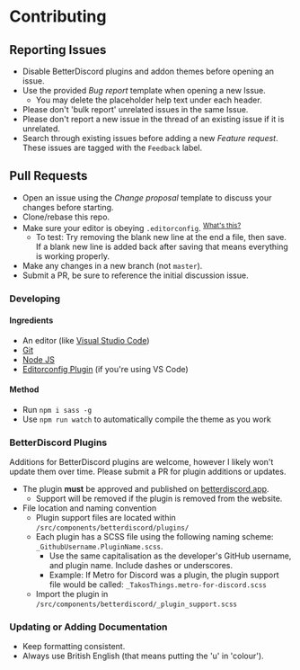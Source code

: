 # Contributing

## Reporting Issues
* Disable BetterDiscord plugins and addon themes before opening an issue. 
* Use the provided *Bug report* template when opening a new Issue.
  * You may delete the placeholder help text under each header.
* Please don't 'bulk report' unrelated issues in the same Issue.
* Please don't report a new issue in the thread of an existing issue if it is unrelated.
* Search through existing issues before adding a new *Feature request*. These issues are tagged with the `Feedback` label.

## Pull Requests
* Open an issue using the *Change proposal* template to discuss your changes before starting.
* Clone/rebase this repo.
* Make sure your editor is obeying `.editorconfig`. <sup>[What's this?](https://editorconfig.org/)</sup>
  * To test: Try removing the blank new line at the end a file, then save. If a blank new line is added back after saving that means everything is working properly.
* Make any changes in a new branch (not `master`).
* Submit a PR, be sure to reference the initial discussion issue.

### Developing
#### Ingredients
* An editor (like [Visual Studio Code](https://code.visualstudio.com/))
* [Git](https://git-scm.com/)
* [Node JS](https://nodejs.org/en/)
* [Editorconfig Plugin](https://marketplace.visualstudio.com/items?itemName=EditorConfig.EditorConfig) (if you're using VS Code)
#### Method
* Run `npm i sass -g`
* Use `npm run watch` to automatically compile the theme as you work

### BetterDiscord Plugins
Additions for BetterDiscord plugins are welcome, however I likely won't update them over time. Please submit a PR for plugin additions or updates.
* The plugin **must** be approved and published on [betterdiscord.app](betterdiscord.app).
  * Support will be removed if the plugin is removed from the website.
* File location and naming convention
  * Plugin support files are located within `/src/components/betterdiscord/plugins/`
  * Each plugin has a SCSS file using the following naming scheme: `_GithubUsername.PluginName.scss`.
    * Use the same capitalisation as the developer's GitHub username, and plugin name. Include dashes or underscores.
    * Example: If Metro for Discord was a plugin, the plugin support file would be called: `_TakosThings.metro-for-discord.scss`
  * Import the plugin in `/src/components/betterdiscord/_plugin_support.scss`

### Updating or Adding Documentation
* Keep formatting consistent.
* Always use British English (that means putting the 'u' in 'colour').
